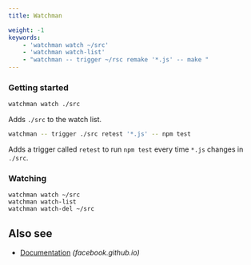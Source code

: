 ```yaml
---
title: Watchman

weight: -1
keywords:
    - 'watchman watch ~/src'
    - 'watchman watch-list'
    - "watchman -- trigger ~/rsc remake '*.js' -- make "
---
```


### Getting started

```bash
watchman watch ./src
```

Adds `./src` to the watch list.

```bash
watchman -- trigger ./src retest '*.js' -- npm test
```

Adds a trigger called `retest` to run `npm test` every time `*.js` changes in `./src`.

### Watching

```
watchman watch ~/src
watchman watch-list
watchman watch-del ~/src
```

## Also see

-   [Documentation](https://facebook.github.io/watchman/docs/install.html) _(facebook.github.io)_
